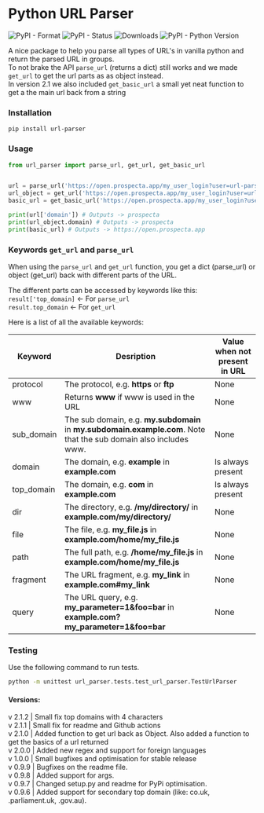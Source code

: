 # Python URL Parser
![PyPI - Format](https://img.shields.io/pypi/format/url-parser)
![PyPI - Status](https://img.shields.io/pypi/status/url-parser)
![Downloads](https://pepy.tech/badge/url-parser)
![PyPI - Python Version](https://img.shields.io/pypi/pyversions/url-parser)

A nice package to help you parse all types of URL's in vanilla python and return the parsed URL in groups.<br />
To not brake the API `parse_url` (returns a dict) still works and we made `get_url` to get the url parts as as object instead.
<br />
In version 2.1 we also included `get_basic_url` a small yet neat function to get a the main url back from a string
### Installation
```
pip install url-parser
```

### Usage

```python
from url_parser import parse_url, get_url, get_basic_url


url = parse_url('https://open.prospecta.app/my_user_login?user=url-parser&password=H3ll0') # returns url sections as a dict  
url_object = get_url('https://open.prospecta.app/my_user_login?user=url-parser&password=H3ll0') # Does the same, bur returns a object  
basic_url = get_basic_url('https://open.prospecta.app/my_user_login?user=url-parser&password=H3ll0') # Returns just the main url  

print(url['domain']) # Outputs -> prospecta  
print(url_object.domain) # Outputs -> prospecta  
print(basic_url) # Outputs -> https://open.prospecta.app  

```

### Keywords `get_url` and `parse_url`

When using the `parse_url` and `get_url` function, you get a dict (parse_url) or object (get_url) back with different parts of the URL.

The different parts can be accessed by keywords like this:<br />
`result['top_domain]` <- For `parse_url`<br />
`result.top_domain` <- For `get_url`


Here is a list of all the available keywords:

| Keyword | Desription | Value when not present in URL
| ------ | ------ | ------ |
| protocol | The protocol, e.g. **https** or **ftp** | None
| www | Returns **www** if www is used in the URL | None
| sub_domain | The sub domain, e.g. **my.subdomain** in **my.subdomain.example.com**. Note that the sub domain also includes www. | None
| domain | The domain, e.g. **example** in **example.com** | Is always present
| top_domain | The domain, e.g. **com** in **example.com** | Is always present
| dir | The directory, e.g. **/my/directory/** in **example.com/my/directory/** | None
| file | The file, e.g. **my_file.js** in **example.com/home/my_file.js** | None
| path | The full path, e.g. **/home/my_file.js** in **example.com/home/my_file.js** | None
| fragment | The URL fragment, e.g. **my_link** in **example.com#my_link** | None
| query | The URL query, e.g. **my_parameter=1&foo=bar** in **example.com?my_parameter=1&foo=bar** | None

### Testing

Use the following command to run tests.

```bash
python -m unittest url_parser.tests.test_url_parser.TestUrlParser
```


#### Versions:
v 2.1.2 | Small fix top domains with 4 characters <br />
v 2.1.1 | Small fix for readme and Github actions <br />
v 2.1.0 | Added function to get url back as Object. Also added a function to get the basics of a url returned  <br />
v 2.0.0 | Added new regex and support for foreign languages  <br />
v 1.0.0 | Small bugfixes and optimisation for stable release  <br />
v 0.9.9 | Bugfixes on the readme file.  <br />
v 0.9.8 | Added support for args.  <br />
v 0.9.7 | Changed setup.py and readme for PyPi optimisation.  <br />
v 0.9.6 | Added support for secondary top domain (like: co.uk, .parliament.uk, .gov.au).<br />
